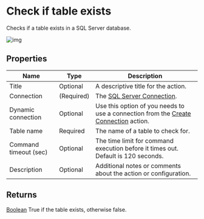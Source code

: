 # Check if table exists

Checks if a table exists in a SQL Server database.

![img](https://profitbasedocs.blob.core.windows.net/flowimages/check-if-table-exist.png)

## Properties

| Name            | Type     | Description                                       |
|-----------------|----------|---------------------------------------------------|
| Title              | Optional        | A descriptive title for the action.               |
| Connection      | (Required) | The [SQL Server Connection](./connection.md).         |
| Dynamic connection | Optional | Use this option of you needs to use a connection from the [Create Connection](./create-connection.md) action. |
| Table name      | Required   | The name of a table to check for. |
| Command timeout (sec) | Optional | The time limit for command execution before it times out. Default is 120 seconds.|
| Description      | Optional  | Additional notes or comments about the action or configuration. |

## Returns

[Boolean](https://learn.microsoft.com/en-us/dotnet/api/system.boolean) True if the table exists, otherwise false.
